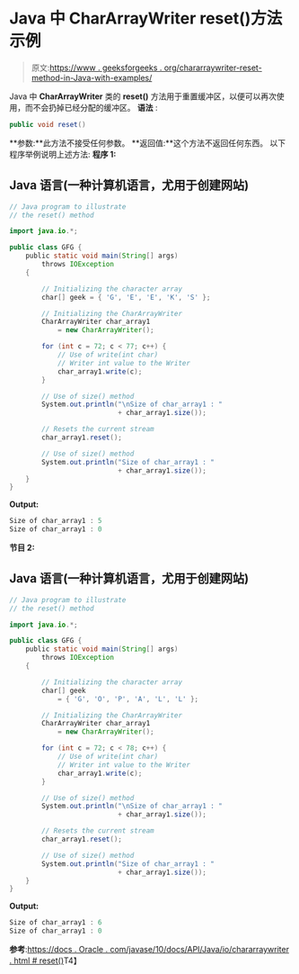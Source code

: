 # Java 中 CharArrayWriter reset()方法示例

> 原文:[https://www . geeksforgeeks . org/chararraywriter-reset-method-in-Java-with-examples/](https://www.geeksforgeeks.org/chararraywriter-reset-method-in-java-with-examples/)

Java 中 **CharArrayWriter** 类的 **reset()** 方法用于重置缓冲区，以便可以再次使用，而不会扔掉已经分配的缓冲区。
**语法** :

```java
public void reset()
```

**参数:**此方法不接受任何参数。
**返回值:**这个方法不返回任何东西。
以下程序举例说明上述方法:
**程序 1:**

## Java 语言(一种计算机语言，尤用于创建网站)

```java
// Java program to illustrate
// the reset() method

import java.io.*;

public class GFG {
    public static void main(String[] args)
        throws IOException
    {

        // Initializing the character array
        char[] geek = { 'G', 'E', 'E', 'K', 'S' };

        // Initializing the CharArrayWriter
        CharArrayWriter char_array1
            = new CharArrayWriter();

        for (int c = 72; c < 77; c++) {
            // Use of write(int char)
            // Writer int value to the Writer
            char_array1.write(c);
        }

        // Use of size() method
        System.out.println("\nSize of char_array1 : "
                           + char_array1.size());

        // Resets the current stream
        char_array1.reset();

        // Use of size() method
        System.out.println("Size of char_array1 : "
                           + char_array1.size());
    }
}
```

**Output:** 

```java
Size of char_array1 : 5
Size of char_array1 : 0
```

**节目 2:**

## Java 语言(一种计算机语言，尤用于创建网站)

```java
// Java program to illustrate
// the reset() method

import java.io.*;

public class GFG {
    public static void main(String[] args)
        throws IOException
    {

        // Initializing the character array
        char[] geek
            = { 'G', 'O', 'P', 'A', 'L', 'L' };

        // Initializing the CharArrayWriter
        CharArrayWriter char_array1
            = new CharArrayWriter();

        for (int c = 72; c < 78; c++) {
            // Use of write(int char)
            // Writer int value to the Writer
            char_array1.write(c);
        }

        // Use of size() method
        System.out.println("\nSize of char_array1 : "
                           + char_array1.size());

        // Resets the current stream
        char_array1.reset();

        // Use of size() method
        System.out.println("Size of char_array1 : "
                           + char_array1.size());
    }
}
```

**Output:** 

```java
Size of char_array1 : 6
Size of char_array1 : 0
```

**参考**:[https://docs . Oracle . com/javase/10/docs/API/Java/io/chararraywriter . html # reset()](https://docs.oracle.com/javase/10/docs/api/java/io/CharArrayWriter.html#reset())T4】